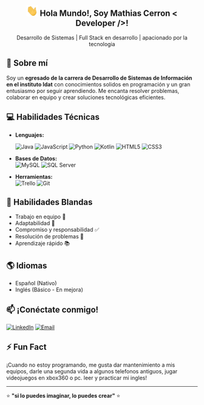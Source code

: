 <div align="center">
<h2> <img src="https://github.com/ABSphreak/ABSphreak/blob/master/gifs/Hi.gif" width="30px"> Hola Mundo!, Soy Mathias Cerron  < Developer />!</h2>
  Desarrollo de Sistemas | Full Stack en desarrollo | apacionado por la tecnologia
</div>
  
## 🚀 Sobre mí

Soy un **egresado de la carrera de Desarrollo de Sistemas de Información en el instituto Idat** con conocimientos solidos en programación y un gran entusiasmo por seguir aprendiendo. Me encanta resolver problemas, colaborar en equipo y crear soluciones tecnológicas eficientes.


## 💻 Habilidades Técnicas

- **Lenguajes:**
  
  ![Java](https://img.shields.io/badge/Java-%23ED8B00.svg?style=flat&logo=java&logoColor=white)
  ![JavaScript](https://img.shields.io/badge/JavaScript-%23323330.svg?style=flat&logo=javascript&logoColor=%23F7DF1E)
  ![Python](https://img.shields.io/badge/Python-%233776AB.svg?style=flat&logo=python&logoColor=white)
  ![Kotlin](https://img.shields.io/badge/Kotlin-%237F52FF.svg?style=flat&logo=kotlin&logoColor=white)
  ![HTML5](https://img.shields.io/badge/HTML5-%23E34F26.svg?style=flat&logo=html5&logoColor=white)
  ![CSS3](https://img.shields.io/badge/CSS3-%231572B6.svg?style=flat&logo=css3&logoColor=white)

- **Bases de Datos:**  
  ![MySQL](https://img.shields.io/badge/MySQL-%2300f.svg?style=flat&logo=mysql&logoColor=white)
  ![SQL Server](https://img.shields.io/badge/SQL%20Server-%23CC2927.svg?style=flat&logo=microsoft-sql-server&logoColor=white)

- **Herramientas:**  
  ![Trello](https://img.shields.io/badge/Trello-%23026AA7.svg?style=flat&logo=trello&logoColor=white)
  ![Git](https://img.shields.io/badge/Git-%23F05032.svg?style=flat&logo=git&logoColor=white) 

## 🌟 Habilidades Blandas  

- Trabajo en equipo 🤝  
- Adaptabilidad 🔄  
- Compromiso y responsabilidad ✅  
- Resolución de problemas 🧠  
- Aprendizaje rápido 📚  

## 🌎 Idiomas  

- Español (Nativo)  
- Inglés (Básico - En mejora) 

## 📫 ¡Conéctate conmigo!  

[![LinkedIn](https://img.shields.io/badge/LinkedIn-%230077B5.svg?style=flat&logo=linkedin&logoColor=white)]([https://www.linkedin.com/in/mathias-cerr%C3%B3n-dev/])   [![Email](https://img.shields.io/badge/Email-D14836?style=flat&logo=gmail&logoColor=white)](mailto:mathiascf21@gmail.com)

## ⚡ Fun Fact  

¡Cuando no estoy programando, me gusta dar mantenimiento a mis equipos, darle una segunda vida a algunos telefonos antiguos, jugar videojuegos en xbox360 o pc. leer y practicar mi ingles!  

---

⭐ **"si lo puedes imaginar, lo puedes crear"** ⭐ 

